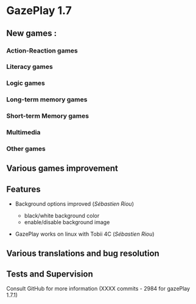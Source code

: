 # GazePlay 1.7

## New games :

### Action-Reaction games

### Literacy games

### Logic games

### Long-term memory games

### Short-term Memory games

### Multimedia

### Other games

## Various games improvement

## Features

- Background options improved (_Sébastien Riou_)
    - black/white background color
    - enable/disable background image
    
- GazePlay works on linux with Tobii 4C (_Sébastien Riou_)

## Various translations and bug resolution

## Tests and Supervision

Consult GitHub for more information (XXXX commits - 2984 for gazePlay 1.7.1)
